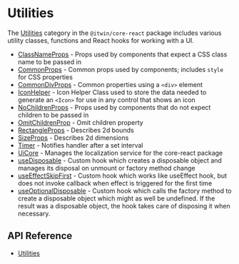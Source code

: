 # Utilities

The [Utilities]($core-react:Utilities) category in the `@itwin/core-react` package includes
various utility classes, functions and React hooks for working with a UI.

- [ClassNameProps]($core-react) - Props used by components that expect a CSS class name to be passed in
- [CommonProps]($core-react) - Common props used by components; includes `style` for CSS properties
- [CommonDivProps]($core-react) - Common properties using a `<div>` element
- [IconHelper]($core-react) - Icon Helper Class used to store the data needed to generate an `<Icon>` for use in any control that shows an icon
- [NoChildrenProps]($core-react) - Props used by components that do not expect children to be passed in
- [OmitChildrenProp]($core-react) - Omit children property
- [RectangleProps]($core-react) - Describes 2d bounds
- [SizeProps]($core-react) - Describes 2d dimensions
- [Timer]($core-react) - Notifies handler after a set interval
- [UiCore]($core-react) - Manages the localization service for the core-react package
- [useDisposable]($core-react) - Custom hook which creates a disposable object and manages its disposal on unmount or factory method change
- [useEffectSkipFirst]($core-react) - Custom hook which works like useEffect hook, but does not invoke callback when effect is triggered for the first time
- [useOptionalDisposable]($core-react) - Custom hook which calls the factory method to create a disposable object which might as well be undefined. If the result was a disposable object, the hook takes care of disposing it when necessary.

## API Reference

- [Utilities]($core-react:Utilities)
